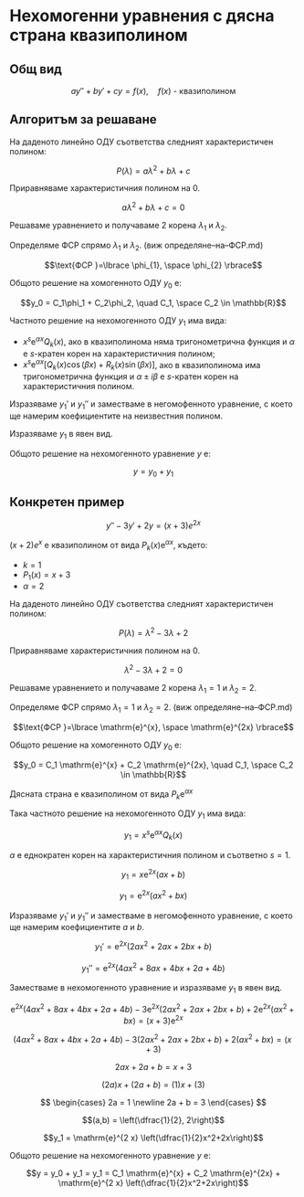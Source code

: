 # Нехомогенни уравнения с дясна страна квазиполином

## Общ вид

$$ay'' + by' + cy = f(x), \quad f(x)\text{ - квазиполином}$$

## Алгоритъм за решаване

На даденото линейно ОДУ съответства следният характеристичен полином:

$$P(\lambda) = a\lambda^2 + b\lambda + c$$

Приравняваме характеристичния полином на $0$.

$$a\lambda^2 + b\lambda + c = 0$$

Решаваме уравнението и получаваме 2 корена $\lambda_1$ и $\lambda_2$.

Определяме ФСР спрямо $\lambda_1$ и $\lambda_2$. (виж определяне–на–ФСР.md)

$$\text{ФСР }=\lbrace \phi_{1}, \space \phi_{2} \rbrace$$

Общото решение на хомогенното ОДУ $y_0$ е:

$$y_0 = C_1\phi_1 + C_2\phi_2, \quad C_1, \space C_2 \in \mathbb{R}$$

Частното решение на нехомогенното ОДУ $y_1$ има вида:

* $x^s \mathrm{e}^{\alpha x} Q_k(x)$, ако в квазиполинома няма тригонометрична функция и $\alpha$ e $s$-кратен корен на характеристичния полином;
* $x^s \mathrm{e}^{\alpha x} \left[ Q_k(x) \cos(\beta x) + R_k(x) \sin(\beta x) \right]$, ако в квазиполинома има тригонометрична функция и $\alpha \pm i\beta$ e $s$-кратен корен на характеристичния полином.

Изразяваме $y_1'$ и $y_1''$ и заместваме в негомофенното уравнение, с което ще намерим коефициентите на неизвестния полином.

Изразяваме $y_1$ в явен вид.

Общото решение на нехомогенното уравнение $y$ е:

$$y = y_0 + y_1$$

## Конкретен пример

$$y'' - 3y' + 2y = (x + 3) e^{2x}$$

$(x+2) e^x$ е квазиполином от вида $P_k(x)\mathrm{e}^{\alpha x}$, където:
* $k = 1$
* $P_1(x) = x + 3$
* $\alpha = 2$

На даденото линейно ОДУ съответства следният характеристичен полином:

$$P(\lambda) = \lambda^2 -3 \lambda + 2$$

Приравняваме характеристичния полином на $0$.

$$\lambda^2 - 3\lambda + 2 = 0$$

Решаваме уравнението и получаваме 2 корена $\lambda_1 = 1$ и $\lambda_2 = 2$.

Определяме ФСР спрямо $\lambda_1 = 1$ и $\lambda_2 = 2$. (виж определяне–на–ФСР.md)

$$\text{ФСР }=\lbrace \mathrm{e}^{x}, \space \mathrm{e}^{2x} \rbrace$$

Общото решение на хомогенното ОДУ $y_0$ е:

$$y_0 = C_1 \mathrm{e}^{x} + C_2 \mathrm{e}^{2x}, \quad C_1, \space C_2 \in \mathbb{R}$$

Дясната страна е квазиполином от вида $P_k \mathrm{e}^{\alpha x}$

Така частното решение на нехомогенното ОДУ $y_1$ има вида:

$$y_1 = x^s \mathrm{e}^{\alpha x} Q_k(x)$$

$\alpha$ е еднократен корен на характеристичния полином и съответно $s=1$.

$$y_1 = x \mathrm{e}^{2 x} (ax+b)$$

$$y_1 = \mathrm{e}^{2 x} (ax^2+bx)$$

Изразяваме $y_1'$ и $y_1''$ и заместваме в негомофенното уравнение, с което ще намерим коефициентите $a$ и $b$.

$$y_1' = \mathrm{e}^{2 x} (2ax^2+2ax+2bx+b)$$

$$y_1'' = \mathrm{e}^{2 x} (4ax^2+8ax + 4bx + 2a + 4b)$$

Заместваме в нехомогенното уравнение и изразяваме $y_1$ в явен вид.

$$\mathrm{e}^{2 x} (4ax^2+8ax + 4bx + 2a + 4b) -3\mathrm{e}^{2 x} (2ax^2+2ax+2bx+b) +2\mathrm{e}^{2 x} (ax^2+bx) = (x+3)\mathrm{e}^{2 x}$$

$$(4ax^2+8ax + 4bx + 2a + 4b) -3(2ax^2+2ax+2bx+b) +2(ax^2+bx) = (x+3)$$

$$2ax + 2a + b = x + 3$$

$$(2a)x + (2a + b) = (1)x + (3)$$

$$
\begin{cases}
2a = 1 \newline
2a + b = 3
\end{cases}
$$

$$(a,b) = \left(\dfrac{1}{2}, 2\right)$$

$$y_1 = \mathrm{e}^{2 x} \left(\dfrac{1}{2}x^2+2x\right)$$

Общото решение на нехомогенното уравнение $y$ е:

$$y = y_0 + y_1 = y_1 = C_1 \mathrm{e}^{x} + C_2 \mathrm{e}^{2x} + \mathrm{e}^{2 x} \left(\dfrac{1}{2}x^2+2x\right)$$